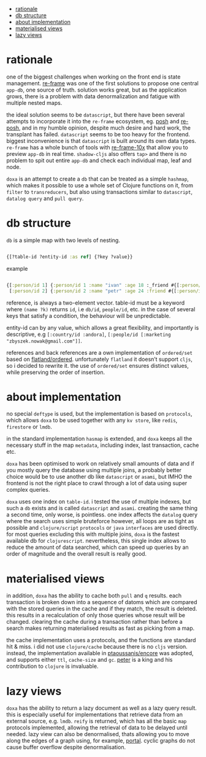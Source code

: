 - [rationale](#org3b3e470)
- [db structure](#org434d26f)
- [about implementation](#orgdbe26d6)
- [materialised views](#orgf61b7b9)
- [lazy views](#org9dfe151)



<a id="org3b3e470"></a>

# rationale

one of the biggest challenges when working on the front end is state management. [re-frame](https://github.com/day8/re-frame) was one of the first solutions to propose one central `app-db`, one source of truth. solution works great, but as the application grows, there is a problem with data denormalization and fatigue with multiple nested maps.

the ideal solution seems to be `datascript`, but there have been several attempts to incorporate it into the `re-frame` ecosystem, eg. [posh](https://github.com/mpdairy/posh) and [re-posh](https://github.com/denistakeda/re-posh), and in my humble opinion, despite much desire and hard work, the transplant has failed. `datascript` seems to be too heavy for the frontend. biggest inconvenience is that `datascript` is built around its own data types. `re-frame` has a whole bunch of tools with [re-frame-10x](https://github.com/day8/re-frame-10x) that allow you to preview `app-db` in real time. `shadow-cljs` also offers `tap>` and there is no problem to spit out entire `app-db` and check each individual map, leaf and node.

`doxa` is an attempt to create a `db` that can be treated as a simple `hashmap`, which makes it possible to use a whole set of Clojure functions on it, from `filter` to `transreducers`, but also using transactions similar to `datascript`, `datalog query` and `pull query`.


<a id="org434d26f"></a>

# db structure

`db` is a simple map with two levels of nesting.

```clojure

{[?table-id ?entity-id :as ref] {?key ?value}}

```

example

```clojure

{[:person/id 1] {:person/id 1 :name "ivan" :age 18 :_friend #{[:person/id 2]}}
 [:person/id 2] {:person/id 2 :name "petr" :age 24 :friend #{[:person/id 1]}}}

```

reference, is always a two-element vector. table-id must be a keyword where `(name ?k)` returns `id`, i.e `db/id`, `people/id`, etc. in the case of several keys that satisfy a condition, the behaviour will be unpredictable.

entity-id can by any value, which allows a great flexibility, and importantly is descriptive, e.g `[:country/id :andora]`, `[:people/id [:marketing "zbyszek.nowak@gmail.com"]]`.

references and back references are a own implementation of `ordered/set` based on [flatland/ordered](https://github.com/clj-commons/ordered/tree/master/src/flatland/ordered). unfortunately `flatland` it doesn&rsquo;t support `cljs`, so i decided to rewrite it. the use of `ordered/set` ensures distinct values, while preserving the order of insertion.


<a id="orgdbe26d6"></a>

# about implementation

no special `deftype` is used, but the implementation is based on `protocols`, which allows `doxa` to be used together with any `kv store`, like `redis`, `firestore` or `lmdb`.

in the standard implementation `hasmap` is extended, and `doxa` keeps all the necessary stuff in the map `metadata`, including index, last transaction, cache etc.

`doxa` has been optimised to work on relatively small amounts of data and if you mostly query the database using multiple joins, a probably better choice would be to use another db like `datascript` or `asami`, but IMHO the frontend is not the right place to crawl through a lot of data using super complex queries.

`doxa` uses one index on `table-id`. i tested the use of multiple indexes, but such a `db` exists and is called `datascript` and `asami`. creating the same thing a second time, only worse, is pointless. one index affects the `datalog` query where the search uses simple bruteforce however, all loops are as tight as possible and `clojure/script` `protocols` or `java` `interfaces` are used directly. for most queries excluding this with multiple joins, `doxa` is the fastest available db for `clojurescript`. nevertheless, this single index allows to reduce the amount of data searched, which can speed up queries by an order of magnitude and the overall result is really good.


<a id="orgf61b7b9"></a>

# materialised views

in addition, `doxa` has the ability to cache both `pull` and `q` results. each transaction is broken down into a sequence of datoms which are compared with the stored queries in the cache and if they match, the result is deleted. this results in a recalculation of only those queries whose result will be changed. clearing the cache during a transaction rather than before a search makes returning materialised results as fast as picking from a map.

the cache implementation uses a protocols, and the functions are standard hit & miss. i did not use `clojure/cache` because there is no `cljs` version. instead, the implementation available in [ptaoussanis/encore](https://github.com/ptaoussanis/encore/blob/master/src/taoensso/encore.cljc) was adopted, and supports either `ttl`, `cache-size` and `gc`. [peter](https://github.com/ptaoussanis) is a king and his contribution to `clojure` is invaluable.


<a id="org9dfe151"></a>

# lazy views

`doxa` has the ability to return a lazy document as well as a lazy query result. this is especially useful for implementations that retrieve data from an external source, e.g. `lmdb`. `reify` is returned, which has all the basic `map` protocols implemented, allowing the retrieval of data to be delayed until needed. lazy view can also be denormalised, thats allowing you to move along the edges of a graph using, for example, [portal](https://github.com/djblue/portal). cyclic graphs do not cause buffer overflow despite denormalisation.
